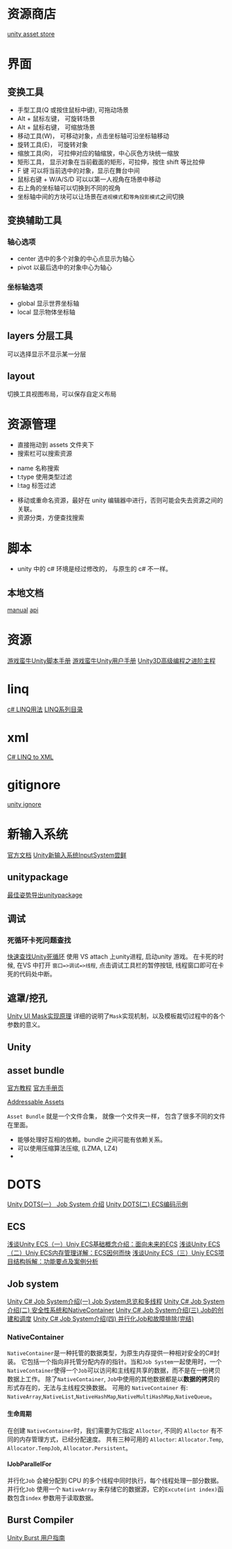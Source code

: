 
# 资源商店
[unity asset store](https://www.assetstore.unity3d.com/)

# 界面
## 变换工具
+ 手型工具(Q 或按住鼠标中键), 可拖动场景
+ Alt + 鼠标左键， 可旋转场景
+ Alt + 鼠标右键， 可缩放场景
+ 移动工具(W)， 可移动对象，点击坐标轴可沿坐标轴移动
+ 旋转工具(E)， 可旋转对象
+ 缩放工具(R)， 可拉伸对应的轴缩放，中心灰色方块统一缩放
+ 矩形工具， 显示对象在当前截面的矩形，可拉伸，按住 shift 等比拉伸
+ F 键 可以将当前选中的对象，显示在舞台中间
+ 鼠标右键 + W/A/S/D 可以以第一人视角在场景中移动
+ 右上角的坐标轴可以切换到不同的视角
+ 坐标轴中间的方块可以让场景在`透视模式`和`等角投影模式`之间切换
## 变换辅助工具
### 轴心选项
+ center 选中的多个对象的中心点显示为轴心
+ pivot 以最后选中的对象中心为轴心
### 坐标轴选项
+ global 显示世界坐标轴
+ local 显示物体坐标轴
## layers 分层工具
可以选择显示不显示某一分层
## layout
切换工具视图布局，可以保存自定义布局

# 资源管理
+ 直接拖动到 assets 文件夹下
+ 搜索栏可以搜索资源
- name 名称搜索
- t:type 使用类型过滤
- l:tag 标签过滤
+ 移动或重命名资源，最好在 unity 编辑器中进行，否则可能会失去资源之间的关联。
+ 资源分类，方便查找搜索 

# 脚本
+ unity 中的 c# 环境是经过修改的， 与原生的 c# 不一样。


## 本地文档
[manual](file:///Applications/Unity/2019.3.1f1/Documentation/en/Manual/index.html)
[api](file:///Applications/Unity/2019.3.1f1/Documentation/en/ScriptReference/index.html)

# 资源
[游戏蛮牛Unity脚本手册](http://docs.manew.com/Script/index.htm)
[游戏蛮牛Unity用户手册](http://docs.manew.com/Components/1.html)
[Unity3D高级编程之进阶主程](http://www.luzexi.com/Unity3D/index.html)

# linq
[c# LINQ用法](https://www.cnblogs.com/forever-Ys/p/10322130.html)
[LINQ系列目录](https://www.cnblogs.com/libingql/p/4038821.html)
# xml
[C# LINQ to XML](https://www.cnblogs.com/forever-Ys/p/10324833.html)

# gitignore
[unity ignore](https://github.com/github/gitignore/blob/master/Unity.gitignore)

# 新输入系统 
[官方文档](https://docs.unity3d.com/Packages/com.unity.inputsystem@1.0/manual/index.html)
[Unity新输入系统InputSystem尝鲜](http://dingxiaowei.cn/2020/01/23/)
 

## unitypackage
[最佳姿势导出unitypackage](https://zhuanlan.zhihu.com/p/55007069)

## 调试
### 死循环卡死问题查找
[快速查找Unity死循环](http://www.voidcn.com/article/p-pkbvsvxi-wk.html)
使用 VS attach 上unity进程, 启动unity 游戏。
在卡死的时候, 在VS 中打开 `窗口=>调试=>线程`, 点击调试工具栏的暂停按钮, 线程窗口即可在卡死的代码处中断。


## 遮罩/挖孔
[Unity UI Mask实现原理](https://www.pianshen.com/article/1943355651/)
详细的说明了`Mask`实现机制，以及模板裁切过程中的各个参数的意义。


## Unity 


## asset bundle
[官方教程](https://learn.unity.com/tutorial/assets-resources-and-assetbundles)
[官方手册页](https://docs.unity3d.com/Manual/AssetBundlesIntro.html)

[Addressable Assets](https://docs.unity3d.com/Packages/com.unity.addressables@1.15/manual/index.html)

`Asset Bundle` 就是一个文件合集， 就像一个文件夹一样， 包含了很多不同的文件在里面。
+ 能够处理好互相的依赖。bundle 之间可能有依赖关系。
+ 可以使用压缩算法压缩, (LZMA, LZ4)
+ 

# DOTS
[Unity DOTS(一） Job System 介绍](https://zhuanlan.zhihu.com/p/66336209)
[Unity DOTS(二) ECS编码示例](https://zhuanlan.zhihu.com/p/67099436)

## ECS
[浅谈Unity ECS（一）Uniy ECS基础概念介绍：面向未来的ECS](https://zhuanlan.zhihu.com/p/59879279)
[浅谈Unity ECS（二）Uniy ECS内存管理详解：ECS因何而快](https://zhuanlan.zhihu.com/p/64378775)
[浅谈Unity ECS（三）Uniy ECS项目结构拆解：功能要点及案例分析](https://zhuanlan.zhihu.com/p/70782290)
## Job system
[Unity C# Job System介绍(一) Job System总览和多线程](https://zhuanlan.zhihu.com/p/56459126)
[Unity C# Job System介绍(二) 安全性系统和NativeContainer](https://zhuanlan.zhihu.com/p/57626413)
[Unity C# Job System介绍(三) Job的创建和调度](https://zhuanlan.zhihu.com/p/57859896)
[Unity C# Job System介绍(四) 并行化Job和故障排除(完结)](https://zhuanlan.zhihu.com/p/58125078)

### NativeContainer
`NativeContainer`是一种托管的数据类型，为原生内存提供一种相对安全的C#封装。
它包括一个指向非托管分配内存的指针。当和`Job System`一起使用时，一个`NativeContainer`使得一个`Job`可以访问和主线程共享的数据，而不是在一份拷贝数据上工作。
除了`NativeContainer`, `Job`中使用的其他数据都是以**数据的拷贝**的形式存在的，无法与主线程交换数据。
可用的 `NativeContainer` 有: `NativeArray`,`NativeList`,`NativeHashMap`,`NativeMultiHashMap`,`NativeQueue`。
#### 生命周期
在创建 `NativeContainer`时，我们需要为它指定 `Alloctor`, 不同的 `Alloctor` 有不同的内存管理方式，已经分配速度。
共有三种可用的 `Alloctor`: `Allocator.Temp`, `Allocator.TempJob`, `Allocator.Persistent`。
#### IJobParallelFor
并行化`Job` 会被分配到 CPU 的多个线程中同时执行，每个线程处理一部分数据。
并行化`Job` 使用一个 `NativeArray` 来存储它的数据源，它的`Excute(int index)`函数包含`index` 参数用于读取数据。


## Burst Compiler
[Unity Burst 用户指南](https://blog.csdn.net/alph258/article/details/83997917)